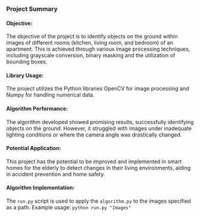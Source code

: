 ### Project Summary

#### Objective:
The objective of the project is to identify objects on the ground within images of different rooms (kitchen, living room, and bedroom) of an apartment. This is achieved through various image processing techniques, including grayscale conversion, binary masking and the utilization of bounding boxes.

#### Library Usage:
The project utilizes the Python libraries OpenCV for image processing and Numpy for handling numerical data.

#### Algorithm Performance:
The algorithm developed showed promising results, successfully identifying objects on the ground. However, it struggled with images under inadequate lighting conditions or where the camera angle was drastically changed.

#### Potential Application:
This project has the potential to be improved and implemented in smart homes for the elderly to detect changes in their living environments, aiding in accident prevention and home safety.

#### Algorithm Implementation:
The `run.py` script is used to apply the `algorithm.py` to the images specified as a path. 
Example usage: `python run.py "Images"`
